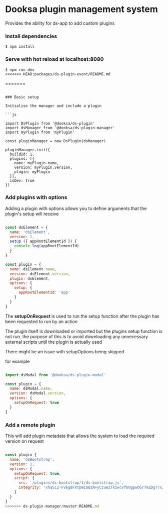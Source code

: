 
# Dooksa plugin management system 

Provides the ability for ds-app to add custom plugins

### Install dependencies

```
$ npm install
```

### Serve with hot reload at localhost:8080

```
$ npm run dev
<<<<<<< HEAD:packages/ds-plugin-event/README.md
```
=======
```

### Basic setup

Initialise the manager and include a plugin

```js

import DsPlugin from '@dooksa/ds-plugin'
import dsManager from '@dooksa/ds-plugin-manager'
import myPlugin from 'myPlugin'

const pluginManager = new DsPlugin(dsManager)

pluginManager.init({
  buildId: 1,
  plugins: [{
    name: myPlugin.name,
    version: myPlugin.version,
    plugin: myPlugin
  }],
  isDev: true
})

```

### Add plugins with options

Adding a plugin with options allows you to define arguments that the plugin's setup will receive

```js

const dsElement = {
  name: 'dsElement',
  version: 1,
  setup ({ appRootElementId }) {
    console.log(appRootElementId)
  }
}

const plugin = {
  name: dsElement.name,
  version: dsElement.version,
  plugin: dsElement,
  options: {
    setup: { 
      appRootElementId: 'app'
    }
  }
}

```

The **setupOnRequest** is used to run the setup function after the plugin has been requested to run by an action

The plugin itself is downloaded or imported but the plugins setup function is not run. the purpose of this is to avoid downloading any unnecessary external scripts until the plugin is actually used

There might be an issue with setupOptions being skipped

for example

```js

import dsModal from '@dooksa/ds-plugin-modal'

const plugin = {
  name: dsModal.name,
  version: dsModal.version,
  options: {
    setupOnRequest: true
  }
}

```

### Add a remote plugin

This will add plugin metadata that allows the system to load the required version on request

```js

const plugin {
  name: 'dsBootstrap',
  version: 1,
  options: {
    setupOnRequest: true,
    script: {
      src: `/plugins/ds-bootstrap/1/ds-bootstrap.js`,
      integrity: 'sha512-FV6gBFXtpWI8QiN+yCzueZTkzwcvfUOgpwOGrTmZDgTrx2I5/2K5mUOFAH73WGULrvehVJ3BiPL8EnDti25k1A=='
    }
  }
}
>>>>>>> ds-plugin-manager/master:README.md
